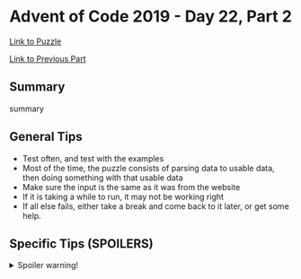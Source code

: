 # Advent of Code 2019 - Day 22, Part 2

[Link to Puzzle](https://adventofcode.com/2019/day/22#part2)

[Link to Previous Part](https://github.com/CodingAP/unofficial-aoc-syllabus/blob/main/years/2019/day22/part1.md)

## Summary
summary

## General Tips
- Test often, and test with the examples
- Most of the time, the puzzle consists of parsing data to usable data, then doing something with that usable data
- Make sure the input is the same as it was from the website
- If it is taking a while to run, it may not be working right
- If all else fails, either take a break and come back to it later, or get some help.

## Specific Tips (SPOILERS)
<details> <summary>Spoiler warning!</summary>

specific tips

</details>